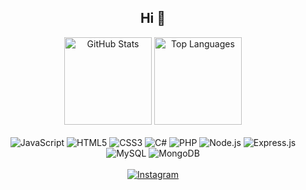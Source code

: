 <div align="center">
  <h2>Hi 👋</h2>

  <img src="https://github-readme-stats.vercel.app/api?username=yanxcod3&theme=dark&hide_border=true&include_all_commits=false&count_private=false" alt="GitHub Stats" height="140px" />
  <img src="https://github-readme-stats.vercel.app/api/top-langs/?username=yanxcod3&theme=dark&hide_border=true&include_all_commits=false&count_private=false&layout=compact" alt="Top Languages" height="140px" /><br/></br>
  
  <img src="https://img.shields.io/badge/javascript-%23323330.svg?style=flat&logo=javascript&logoColor=%23F7DF1E" alt="JavaScript" /> 
  <img src="https://img.shields.io/badge/html5-%23E34F26.svg?style=flat&logo=html5&logoColor=white" alt="HTML5" /> 
  <img src="https://img.shields.io/badge/css3-%231572B6.svg?style=flat&logo=css3&logoColor=white" alt="CSS3" />
  <img src="https://img.shields.io/badge/c%23-%23239120.svg?style=flat&logo=csharp&logoColor=white" alt="C#" /> 
  <img src="https://img.shields.io/badge/php-%23777BB4.svg?style=flat&logo=php&logoColor=white" alt="PHP" /> 
  <img src="https://img.shields.io/badge/node.js-6DA55F?style=flat&logo=node.js&logoColor=white" alt="Node.js" /> 
  <img src="https://img.shields.io/badge/express.js-%23404d59.svg?style=flat&logo=express&logoColor=%2361DAFB" alt="Express.js" /> 
  <img src="https://img.shields.io/badge/mysql-4479A1.svg?style=flat&logo=mysql&logoColor=white" alt="MySQL" /> 
  <img src="https://img.shields.io/badge/MongoDB-%234ea94b.svg?style=flat&logo=mongodb&logoColor=white" alt="MongoDB" /><br/></br>

  <a href="https://instagram.com/RyanPratama.__">
    <img src="https://img.shields.io/badge/Instagram-%23E4405F.svg?logo=Instagram&logoColor=white" alt="Instagram" />
  </a>
</div>
